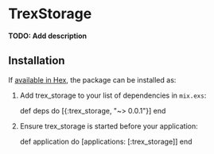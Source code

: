 # TrexStorage

**TODO: Add description**

## Installation

If [available in Hex](https://hex.pm/docs/publish), the package can be installed as:

  1. Add trex_storage to your list of dependencies in `mix.exs`:

        def deps do
          [{:trex_storage, "~> 0.0.1"}]
        end

  2. Ensure trex_storage is started before your application:

        def application do
          [applications: [:trex_storage]]
        end


